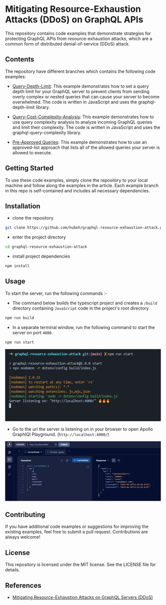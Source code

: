 # Mitigating Resource-Exhaustion Attacks (DDoS) on GraphQL APIs

This repository contains code examples that demonstrate strategies for protecting GraphQL APIs from resource-exhaustion attacks, which are a common form of distributed denial-of-service (DDoS) attack.

## Contents

The repository have different branches which contains the following code examples:

- [Query-Depth-Limit](https://github.com/huboh/graphql-resource-exhaustion-attack/tree/query-depth-limit-example): This example demonstrates how to set a query depth limit for your GraphQL server to prevent clients from sending overly complex or nested queries that can cause your server to become overwhelmed. The code is written in JavaScript and uses the graphql-depth-limit library.

- [Query-Cost-Complexity-Analysis](https://github.com/huboh/graphql-resource-exhaustion-attack/tree/query-cost-complexity-example): This example demonstrates how to use query complexity analysis to analyze incoming GraphQL queries and limit their complexity. The code is written in JavaScript and uses the graphql-query-complexity library.

- [Pre-Approved Queries](https://github.com/huboh/graphql-resource-exhaustion-attack/tree/pre-approved-queries-example): This example demonstrates how to use an approved-list approach that lists all of the allowed queries your server is allowed to execute.

## Getting Started

To use these code examples, simply clone the repository to your local machine and follow along the examples in the article. Each example branch in this repo is self-contained and includes all necessary dependencies.

## Installation

- clone the repository

```bash
git clone https://github.com/huboh/graphql-resource-exhaustion-attack.git
```

- enter the project directory

```bash
cd graphql-resource-exhaustion-attack
```

- install project dependencies

```bash
npm install
```

## Usage

To start the server, run the following commands :-

- The command below builds the typescript project and creates a `/build` directory containing `JavaScript` code in the project's root directory

```bash
npm run build
```

- In a separate terminal window, run the following command to start the server on port `4000`.

```bash
npm run start
```

![start the graphql server](</assets/images/Screenshot%20(145).png>)

- Go to the url the server is listening on in your browser to open Apollo GraphIQl Playground. (`http://localhost:4000/`)

![Apollo GraphIQL Playground](</assets/images/Screenshot%20(147).png>)

## Contributing

If you have additional code examples or suggestions for improving the existing examples, feel free to submit a pull request. Contributions are always welcome!

## License

This repository is licensed under the MIT license. See the LICENSE file for details.

## References

- [Mitigating Resource-Exhaustion Attacks on GraphQL Servers (DDoS)](<http://www.knowledgemusa.com/articles/Mitigating-Resource-Exhaustion-Attacks-(DDoS)-on-GraphQL-APIs-Best-Practices-and-Strategies>)
